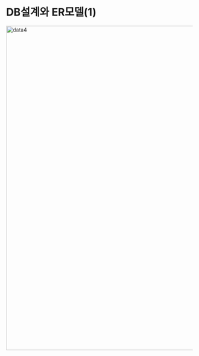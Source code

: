# DB설계와 ER모델(1)
<img width="873" alt="data4" src="https://github.com/EnjoyCSStudy/Database/assets/95271588/b60ebf1e-f6fc-4e19-aad1-0c55098422b6">
